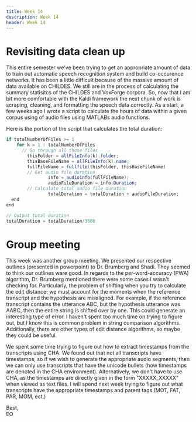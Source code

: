 ```yaml
---
title: Week 14
description: Week 14
header: Week 14
---
```


# Revisiting data clean up
This entire semester we've been trying to get an appropriate amount of data to train out automatic speech recognition system and build co-occurence networks. It has been a little difficult because of the massive amount of data available on CHILDES. We still are in the process of calculating the summary statisitcs of the CHILDES and VoxForge corpora. So, now that I am bit more comfortable with the Kaldi framework the next chunk of work is scraping, cleaning, and formatting the speech data correctly. As a start, a few weeks ago I wrote a script to calculate the hours of data within a given corpus using of audio files using MATLABs audio functions.

Here is the portion of the script that calculates the total duration:

```java
if totalNumberOfFiles >= 1
	for k = 1 : totalNumberOfFiles
	  // Go through all those files
		thisFolder = allFileInfo(k).folder;
		thisBaseFileName = allFileInfo(k).name;
		fullFileName = fullfile(thisFolder, thisBaseFileName)
        // Get audio file duration
                info = audioinfo(fullFileName);
                audioFileDuration = info.Duration;
        // Calculate total audio file duration
                totalDuration = totalDuration + audioFileDuration;
  end
end

// Output total duration
totalDuration = totalDuration/3600
```

# Group meeting
This week was another group meeting. We presented our respective outlines (presented in powerpoint) to Dr. Brumberg and Shadi. They seemed to think our outlines were good. In regards to the per-word-accuracy (PWA) algorithm, Dr. Brumberg mentioned there were some cases I wasn't checking for. Particularly, the problem of shifting when you try to calculate the edit distance; we must account for the moments when the reference transcript and the hypothesis are misaligned. For example, if the reference transcript contains the utterance ABC, but the hypothesis utterance was AABC, then the entire string is shifted over by one. This could generate an interesting type of error. I haven't spent too much time on trying to figure out, but I know this is common problem in string comparison algorithms. Additionally, there are other types of edit distance algorithms, so maybe they could be useful.

We spent some time trying to figure out how to extract timestamps from the transcripts using CHA. We found out that not all transcripts have timestamps, so if we wish to generate the appropriate audio segments, then we can only use transcripts that have the unicode bullets (how timestamps are denoted in the CHA environment). Alternatively, we don't have to use CHA, as the timestamps are directly given in the form "XXXXX_XXXXX" when viewed as text files. I will spend next week trying to figure out what transcripts have the appropriate timestamps and parent tags (MOT, FAT, PAR, MOM, ect.)


Best, <br />
EO
